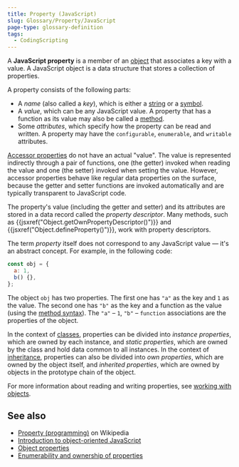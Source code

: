 ```yaml
---
title: Property (JavaScript)
slug: Glossary/Property/JavaScript
page-type: glossary-definition
tags:
  - CodingScripting
---
```


A **JavaScript property** is a member of an [object](/en-US/docs/Web/JavaScript/Data_structures#objects) that associates a key with a value. A JavaScript object is a data structure that stores a collection of properties.

A property consists of the following parts:

- A _name_ (also called a _key_), which is either a [string](/en-US/docs/Web/JavaScript/Reference/Global_Objects/String) or a [symbol](/en-US/docs/Web/JavaScript/Reference/Global_Objects/Symbol).
- A _value_, which can be any JavaScript value. A property that has a function as its value may also be called a [method](/en-US/docs/Glossary/Method).
- Some _attributes_, which specify how the property can be read and written. A property may have the `configurable`, `enumerable`, and `writable` attributes.

[Accessor properties](/en-US/docs/Web/JavaScript/Data_structures#accessor_property) do not have an actual "value". The value is represented indirectly through a pair of functions, one (the getter) invoked when reading the value and one (the setter) invoked when setting the value. However, accessor properties behave like regular data properties on the surface, because the getter and setter functions are invoked automatically and are typically transparent to JavaScript code.

The property's value (including the getter and setter) and its attributes are stored in a data record called the _property descriptor_. Many methods, such as {{jsxref("Object.getOwnPropertyDescriptor()")}} and {{jsxref("Object.defineProperty()")}}, work with property descriptors.

The term _property_ itself does not correspond to any JavaScript value — it's an abstract concept. For example, in the following code:

```js
const obj = {
  a: 1,
  b() {},
};
```

The object `obj` has two properties. The first one has `"a"` as the key and `1` as the value. The second one has `"b"` as the key and a function as the value (using the [method syntax](/en-US/docs/Web/JavaScript/Reference/Functions/Method_definitions)). The `"a"` – `1`, `"b"` – `function` associations are the properties of the object.

In the context of [classes](/en-US/docs/Web/JavaScript/Reference/Classes), properties can be divided into _instance properties_, which are owned by each instance, and _static properties_, which are owned by the class and hold data common to all instances. In the context of [inheritance](/en-US/docs/Web/JavaScript/Inheritance_and_the_prototype_chain), properties can also be divided into _own properties_, which are owned by the object itself, and _inherited properties_, which are owned by objects in the prototype chain of the object.

For more information about reading and writing properties, see [working with objects](/en-US/docs/Web/JavaScript/Guide/Working_with_Objects).

## See also

- [Property (programming)](<https://en.wikipedia.org/wiki/Property_(programming)>) on Wikipedia
- [Introduction to object-oriented JavaScript](/en-US/docs/Learn/JavaScript/Objects)
- [Object properties](/en-US/docs/Web/JavaScript/Data_structures#properties)
- [Enumerability and ownership of properties](/en-US/docs/Web/JavaScript/Enumerability_and_ownership_of_properties)
